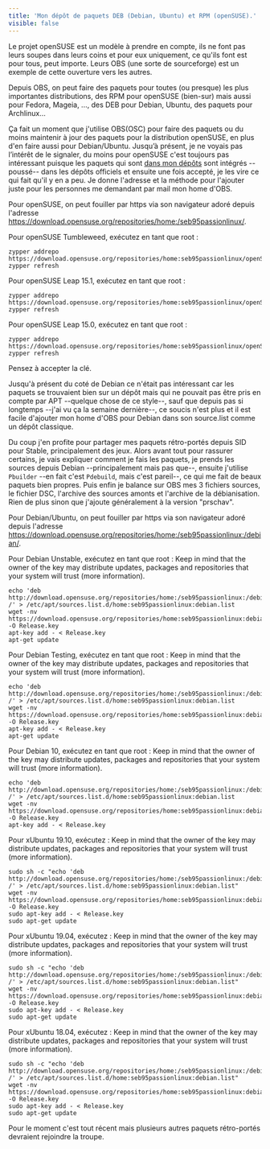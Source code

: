 ```yaml
---
title: 'Mon dépôt de paquets DEB (Debian, Ubuntu) et RPM (openSUSE).'
visible: false
---
```


Le projet openSUSE est un modèle à prendre en compte, ils ne font pas leurs soupes dans leurs coins et pour eux uniquement, ce qu'ils font est pour tous, peut importe. Leurs OBS (une sorte de sourceforge) est un exemple de cette ouverture vers les autres. 

Depuis OBS, on peut faire des paquets pour toutes (ou presque) les plus importantes distributions, des RPM pour openSUSE (bien-sur) mais aussi pour Fedora, Mageia, ..., des DEB pour Debian, Ubuntu, des paquets pour Archlinux...

Ça fait un moment que j'utilise OBS(OSC) pour faire des paquets ou du moins maintenir à jour des paquets pour la distribution openSUSE, en plus d'en faire aussi pour Debian/Ubuntu. Jusqu’à présent, je ne voyais pas l’intérêt de le signaler, du moins pour openSUSE c'est toujours pas intéressant puisque les paquets qui sont [dans mon dépôts](https://download.opensuse.org/repositories/home:/seb95passionlinux/) sont intégrés --poussé-- dans les dépôts officiels et ensuite une fois accepté, je les vire ce qui fait qu'il y en a peu. Je donne l'adresse et la méthode pour l'ajouter juste pour les personnes me demandant par mail mon home d'OBS. 

Pour openSUSE, on peut fouiller par https via son navigateur adoré depuis l'adresse https://download.opensuse.org/repositories/home:/seb95passionlinux/.

Pour openSUSE Tumbleweed, exécutez en tant que root :

    zypper addrepo https://download.opensuse.org/repositories/home:seb95passionlinux/openSUSE_Tumbleweed/home:seb95passionlinux.repo
    zypper refresh

Pour openSUSE Leap 15.1, exécutez en tant que root :

    zypper addrepo https://download.opensuse.org/repositories/home:seb95passionlinux/openSUSE_Leap_15.1/home:seb95passionlinux.repo
    zypper refresh

Pour openSUSE Leap 15.0, exécutez en tant que root :

    zypper addrepo https://download.opensuse.org/repositories/home:seb95passionlinux/openSUSE_Leap_15.0/home:seb95passionlinux.repo
    zypper refresh

Pensez à accepter la clé.

Jusqu'à présent du coté de Debian ce n'était pas intéressant car les paquets se trouvaient bien sur un dépôt mais qui ne pouvait pas être pris en compte par APT --quelque chose de ce style--, sauf que depuis pas si longtemps --j'ai vu ça la semaine dernière--, ce soucis n'est plus et il est facile d'ajouter mon home d'OBS pour Debian dans son source.list comme un dépôt classique.

Du coup j'en profite pour partager mes paquets rétro-portés depuis SID pour Stable, principalement des jeux.
Alors avant tout pour rassurer certains, je vais expliquer comment je fais les paquets, je prends les sources depuis Debian --principalement mais pas que--, ensuite j'utilise `Pbuilder` --en fait c'est `Pdebuild`, mais c'est pareil--, ce qui me fait de beaux paquets bien propres. Puis enfin je balance sur OBS mes 3 fichiers sources, le fichier DSC, l'archive des sources amonts et l'archive de la débianisation. Rien de plus sinon que j'ajoute généralement à la version "prschav".

Pour Debian/Ubuntu, on peut fouiller par https via son navigateur adoré depuis l'adresse https://download.opensuse.org/repositories/home:/seb95passionlinux:/debian/.

Pour Debian Unstable, exécutez en tant que root :
Keep in mind that the owner of the key may distribute updates, packages and repositories that your system will trust (more information).

    echo 'deb http://download.opensuse.org/repositories/home:/seb95passionlinux:/debian/Debian_Unstable/ /' > /etc/apt/sources.list.d/home:seb95passionlinux:debian.list
    wget -nv https://download.opensuse.org/repositories/home:seb95passionlinux:debian/Debian_Unstable/Release.key -O Release.key
    apt-key add - < Release.key
    apt-get update

Pour Debian Testing, exécutez en tant que root :
Keep in mind that the owner of the key may distribute updates, packages and repositories that your system will trust (more information).

    echo 'deb http://download.opensuse.org/repositories/home:/seb95passionlinux:/debian/Debian_Testing/ /' > /etc/apt/sources.list.d/home:seb95passionlinux:debian.list
    wget -nv https://download.opensuse.org/repositories/home:seb95passionlinux:debian/Debian_Testing/Release.key -O Release.key
    apt-key add - < Release.key
    apt-get update

Pour Debian 10, exécutez en tant que root :
Keep in mind that the owner of the key may distribute updates, packages and repositories that your system will trust (more information).

    echo 'deb http://download.opensuse.org/repositories/home:/seb95passionlinux:/debian/Debian_10/ /' > /etc/apt/sources.list.d/home:seb95passionlinux:debian.list
    wget -nv https://download.opensuse.org/repositories/home:seb95passionlinux:debian/Debian_10/Release.key -O Release.key
    apt-key add - < Release.key


Pour xUbuntu 19.10, exécutez :
Keep in mind that the owner of the key may distribute updates, packages and repositories that your system will trust (more information).

    sudo sh -c "echo 'deb http://download.opensuse.org/repositories/home:/seb95passionlinux:/debian/xUbuntu_19.10/ /' > /etc/apt/sources.list.d/home:seb95passionlinux:debian.list"
    wget -nv https://download.opensuse.org/repositories/home:seb95passionlinux:debian/xUbuntu_19.10/Release.key -O Release.key
    sudo apt-key add - < Release.key
    sudo apt-get update

Pour xUbuntu 19.04, exécutez :
Keep in mind that the owner of the key may distribute updates, packages and repositories that your system will trust (more information).

    sudo sh -c "echo 'deb http://download.opensuse.org/repositories/home:/seb95passionlinux:/debian/xUbuntu_19.04/ /' > /etc/apt/sources.list.d/home:seb95passionlinux:debian.list"
    wget -nv https://download.opensuse.org/repositories/home:seb95passionlinux:debian/xUbuntu_19.04/Release.key -O Release.key
    sudo apt-key add - < Release.key
    sudo apt-get update

Pour xUbuntu 18.04, exécutez :
Keep in mind that the owner of the key may distribute updates, packages and repositories that your system will trust (more information).

    sudo sh -c "echo 'deb http://download.opensuse.org/repositories/home:/seb95passionlinux:/debian/xUbuntu_18.04/ /' > /etc/apt/sources.list.d/home:seb95passionlinux:debian.list"
    wget -nv https://download.opensuse.org/repositories/home:seb95passionlinux:debian/xUbuntu_18.04/Release.key -O Release.key
    sudo apt-key add - < Release.key
    sudo apt-get update

Pour le moment c'est tout récent mais plusieurs autres paquets rétro-portés devraient rejoindre la troupe.
